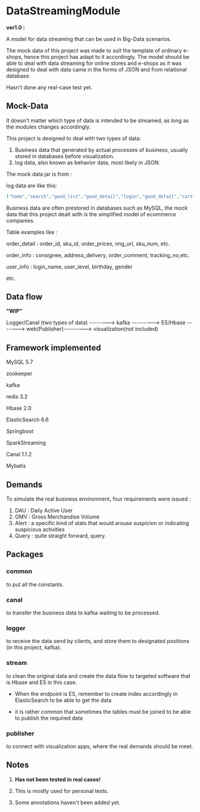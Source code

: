 # DataStreamingModule

**ver1.0 :**


A model for data streaming that can be used in Big-Data scenarios. 

The mock data of this project was made to suit the template of ordinary e-shops, hence this project has adapt to it accordingly. The model should be able to deal with data streaming for online stores and e-shops as it was designed to deal with data came in the forms of JSON and from relational database.

Hasn't done any real-case test yet. 



## Mock-Data

It doesn't matter which type of data is intended to be streamed, as long as the modules changes accordingly.

This project is designed to deal with two types of data:

1. Business data that generated by actual processes of business, usually stored in databases before visualization.
2. log data, also known as behavior data, most likely in JSON.

The mock data jar is from :

[atguigu.com]: http://www.atguigu.com/	"you might need to know Chinese!"



log data are like this:

```json
["home","search","good_list","good_detail","login","good_detail","cart","trade","payment"]
```



Business data are often prestored in databases such as MySQL, the mock data that this project dealt with is the simplified model of ecommerce companies.

Table examples like : 

order_detail : order_id, sku_id, order_prices, img_url, sku_num, etc.

order_info : consignee, address_delivery, order_comment, tracking_no,etc. 

user_info : login_name, user_level, birthday, gender

etc.

## Data flow

**"WIP"**

Logger/Canal (two types of data) --------> kafka ---------> ES/Hbase -------> web(Publisher)---------> visualization(not included) 



## Framework implemented

MySQL 5.7

zookeeper

kafka       

redis 3.2

Hbase 2.0

ElasticSearch 6.6

Springboot

SparkStreaming

Canal 1.1.2

Mybatis

## Demands

To simulate the real business environment, four requirements were issued :

1. DAU : Daily Active User
2. GMV : Gross Merchandise Volume
3. Alert : a specific kind of stats that would arouse suspicion or indicating suspicious activities 
4. Query : quite straight forward, query. 

## Packages

### common  

to put all the constants.



### canal

to transfer the business data to kafka waiting to be processed.



### logger 

to receive the data send by clients, and store them to designated positions (in this project, kafka). 



### stream

to clean the original data and create the data flow to targeted software that is Hbase and ES in this case.

- When the endpoint is ES, remember to create index accordingly in ElasticSearch to be able to get the data

- it is rather common that sometimes the tables must be joined to be able to publish the required data

  

### publisher

to connect with visualization apps, where the real demands should be meet.



## Notes

1. **Has not been tested in real cases!**

2. This is  mostly used for personal tests.

3. Some annotations haven't been added yet.

   

   

 
